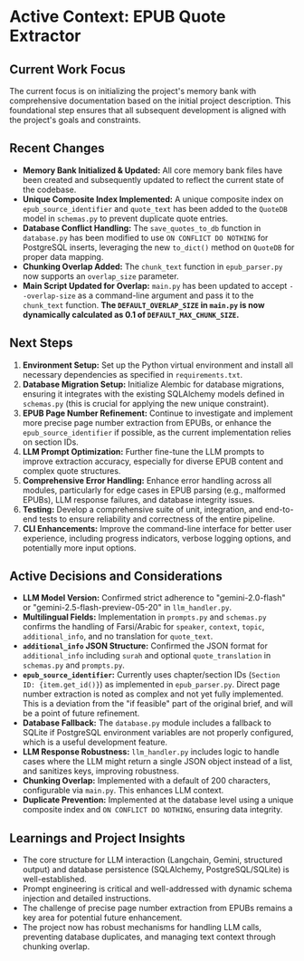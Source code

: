 # Active Context: EPUB Quote Extractor

## Current Work Focus

The current focus is on initializing the project's memory bank with comprehensive documentation based on the initial project description. This foundational step ensures that all subsequent development is aligned with the project's goals and constraints.

## Recent Changes

*   **Memory Bank Initialized & Updated:** All core memory bank files have been created and subsequently updated to reflect the current state of the codebase.
*   **Unique Composite Index Implemented:** A unique composite index on `epub_source_identifier` and `quote_text` has been added to the `QuoteDB` model in `schemas.py` to prevent duplicate quote entries.
*   **Database Conflict Handling:** The `save_quotes_to_db` function in `database.py` has been modified to use `ON CONFLICT DO NOTHING` for PostgreSQL inserts, leveraging the new `to_dict()` method on `QuoteDB` for proper data mapping.
*   **Chunking Overlap Added:** The `chunk_text` function in `epub_parser.py` now supports an `overlap_size` parameter.
*   **Main Script Updated for Overlap:** `main.py` has been updated to accept `--overlap-size` as a command-line argument and pass it to the `chunk_text` function. **The `DEFAULT_OVERLAP_SIZE` in `main.py` is now dynamically calculated as 0.1 of `DEFAULT_MAX_CHUNK_SIZE`.**

## Next Steps

1.  **Environment Setup:** Set up the Python virtual environment and install all necessary dependencies as specified in `requirements.txt`.
2.  **Database Migration Setup:** Initialize Alembic for database migrations, ensuring it integrates with the existing SQLAlchemy models defined in `schemas.py` (this is crucial for applying the new unique constraint).
3.  **EPUB Page Number Refinement:** Continue to investigate and implement more precise page number extraction from EPUBs, or enhance the `epub_source_identifier` if possible, as the current implementation relies on section IDs.
4.  **LLM Prompt Optimization:** Further fine-tune the LLM prompts to improve extraction accuracy, especially for diverse EPUB content and complex quote structures.
5.  **Comprehensive Error Handling:** Enhance error handling across all modules, particularly for edge cases in EPUB parsing (e.g., malformed EPUBs), LLM response failures, and database integrity issues.
6.  **Testing:** Develop a comprehensive suite of unit, integration, and end-to-end tests to ensure reliability and correctness of the entire pipeline.
7.  **CLI Enhancements:** Improve the command-line interface for better user experience, including progress indicators, verbose logging options, and potentially more input options.

## Active Decisions and Considerations

*   **LLM Model Version:** Confirmed strict adherence to "gemini-2.0-flash" or "gemini-2.5-flash-preview-05-20" in `llm_handler.py`.
*   **Multilingual Fields:** Implementation in `prompts.py` and `schemas.py` confirms the handling of Farsi/Arabic for `speaker`, `context`, `topic`, `additional_info`, and no translation for `quote_text`.
*   **`additional_info` JSON Structure:** Confirmed the JSON format for `additional_info` including `surah` and optional `quote_translation` in `schemas.py` and `prompts.py`.
*   **`epub_source_identifier`:** Currently uses chapter/section IDs (`Section ID: {item.get_id()}`) as implemented in `epub_parser.py`. Direct page number extraction is noted as complex and not yet fully implemented. This is a deviation from the "if feasible" part of the original brief, and will be a point of future refinement.
*   **Database Fallback:** The `database.py` module includes a fallback to SQLite if PostgreSQL environment variables are not properly configured, which is a useful development feature.
*   **LLM Response Robustness:** `llm_handler.py` includes logic to handle cases where the LLM might return a single JSON object instead of a list, and sanitizes keys, improving robustness.
*   **Chunking Overlap:** Implemented with a default of 200 characters, configurable via `main.py`. This enhances LLM context.
*   **Duplicate Prevention:** Implemented at the database level using a unique composite index and `ON CONFLICT DO NOTHING`, ensuring data integrity.

## Learnings and Project Insights

*   The core structure for LLM interaction (Langchain, Gemini, structured output) and database persistence (SQLAlchemy, PostgreSQL/SQLite) is well-established.
*   Prompt engineering is critical and well-addressed with dynamic schema injection and detailed instructions.
*   The challenge of precise page number extraction from EPUBs remains a key area for potential future enhancement.
*   The project now has robust mechanisms for handling LLM calls, preventing database duplicates, and managing text context through chunking overlap.
